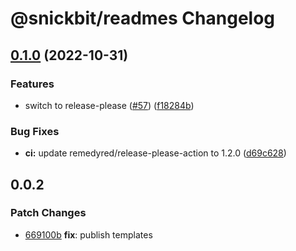 # @snickbit/readmes Changelog

## [0.1.0](https://github.com/remedyred/readmes/compare/v0.0.22...v0.1.0) (2022-10-31)


### Features

* switch to release-please ([#57](https://github.com/remedyred/readmes/issues/57)) ([f18284b](https://github.com/remedyred/readmes/commit/f18284bd79210efa9904fc45014704f3c53c48db))


### Bug Fixes

* **ci:** update remedyred/release-please-action to 1.2.0 ([d69c628](https://github.com/remedyred/readmes/commit/d69c628d0614ebd0af7034f9554d2f2320dcc805))

## 0.0.2

### Patch Changes

- [669100b](https://github.com/snickbit/readmes/commit/669100b) **fix**:  publish templates
